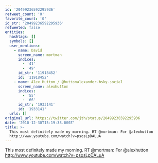 ```yaml
---
id: '20499236592295936'
retweet_count: '0'
favorite_count: '0'
id_str: '20499236592295936'
retweeted: false
entities:
  hashtags: []
  symbols: []
  user_mentions:
    - name: David
      screen_name: mortman
      indices:
        - '41'
        - '49'
      id_str: '11918452'
      id: '11918452'
    - name: Alex Hutton / @huttonalexander.bsky.social
      screen_name: alexhutton
      indices:
        - '55'
        - '66'
      id_str: '1933141'
      id: '1933141'
  urls: []
original_url: https://twitter.com/jth/status/20499236592295936
date: '2010-12-30T15:19:33.000Z'
title: >-
  This most definitely made my morning. RT @mortman: For @alexhutton
  http://www.youtube.com/watch?v=psosLpDALuA
---
```


This most definitely made my morning. RT @mortman: For @alexhutton http://www.youtube.com/watch?v=psosLpDALuA